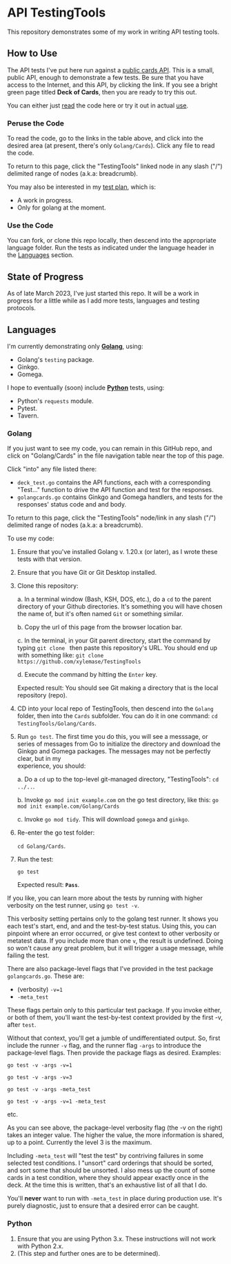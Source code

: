 # API TestingTools

This repository demonstrates some of my work in writing API testing tools.

## How to Use

The API tests I've put here run against a 
[public cards API](https://deckofcardsapi.com/). 
This is a small, public API, enough to demonstrate a few tests.
Be sure that you have access to the Internet, and this API, by clicking the
link. If you see a bright green page titled **Deck of Cards**, then you are
ready to try this out.

You can either just [read](#peruse-the-code) the code here or try it out in 
actual [use](#use-the-code).

### Peruse the Code

To read the code, go to the links in the table above, and click into the 
desired area (at present, there's only `Golang/Cards`). Click any file to read
the code.

To return to this page, click the "TestingTools" linked node in any slash ("/")
delimited range of nodes (a.k.a: breadcrumb).

You may also be interested in my [test plan](https://docs.google.com/spreadsheets/d/1TZbfLPdaYk1R5Fl56N6DukIsLcjtKRDLVovpysmGB6k/edit#gid=0), which is:
- A work in progress.
- Only for golang at the moment.

### Use the Code

You can fork, or clone this repo locally, then descend into the appropriate
language folder. Run the tests as indicated under the language header in the 
[Languages](#languages) section.

## State of Progress

As of late March 2023, I've just started this repo. It will be a work in
progress for a little while as I add more tests, languages and testing 
protocols.

## Languages

I'm currently demonstrating only **[Golang](#golang)**, using:
- Golang's `testing` package.
- Ginkgo.
- Gomega.

I hope to eventually (soon) include **[Python](#python)** tests, using:
- Python's `requests` module.
- Pytest.
- Tavern. 

### Golang

If you just want to see my code, you can remain in this GitHub repo, and click
on "Golang/Cards" in the file navigation table near the top of this page.

Click "into" any file listed there:
- `deck_test.go` contains the API functions, each with a corresponding 
"Test..." function to drive the API function and test for the responses. 
- `golangcards.go` contains Ginkgo and Gomega handlers, and tests for the 
responses' status code and and body.

To return to this page, click the "TestingTools" node/link in any slash ("/")
delimited range of nodes (a.k.a: a breadcrumb).

To use my code:

1. Ensure that you've installed Golang v. 1.20.x (or later), as I wrote
these tests with that version.
2. Ensure that you have Git or Git Desktop installed. 
3. Clone this repository:

    a. In a terminal window (Bash, KSH, DOS, etc.), do a `cd` to the parent 
       directory of your Github directories. It's something you will have
       chosen the name of, but it's often named `Git` or something similar.

    b. Copy the url of this page from the browser location bar.

    c. In the terminal, in your Git parent directory, start the command by
       typing `git clone ` then paste this repository's URL. You should
       end up with something like: 
        `git clone https://github.com/xylemase/TestingTools`

    d. Execute the command by hitting the `Enter` key.

    Expected result: You should see Git making a directory that is the local
    repository (repo). 
4. CD into your local repo of TestingTools, then descend into the `Golang` 
folder, then into the `Cards` subfolder. You can do it in one command:
    `cd TestingTools/Golang/Cards`.
5. Run `go test`. The first time you do this, you will see a messsage, or
series of messages from Go to initialize the directory and download the Ginkgo
and Gomega packages. The messages may not be perfectly clear, but in my  
experience, you should:

    a. Do a `cd` up to the top-level git-managed directory, "TestingTools": 
        `cd ../..`.

    b. Invoke `go mod init example.com` on the go test directory, like this:
        `go mod init example.com/Golang/Cards`

    c. Invoke `go mod tidy`. This will download `gomega` and `ginkgo`.

6. Re-enter the go test folder:

   `cd Golang/Cards`.
7. Run the test:

   `go test`
    
    Expected result: **`Pass`**.

If you like, you can learn more about the tests by running with higher 
verbosity on the test runner, using `go test -v`.

This verbosity setting pertains only to the golang test runner. It shows
you each test's start, end, and and the test-by-test status. Using this, you
can pinpoint where an error occurred, or give test context to other verbosity
or metatest data. If you include more than one `v`, the result is undefined. 
Doing so won't cause any great problem, but it will trigger a usage message, 
while failing the test.

There are also package-level flags that I've provided in the test package
`golangcards.go`. These are:
- (verbosity) `-v=1`
- `-meta_test` 

These flags pertain only to this particular test package. If you 
invoke either, or both of them,
you'll want the test-by-test context provided by the first -v, after `test`.

Without that context, you'll get a jumble of undifferentiated output. So, first
include the runner `-v` flag, and the runner flag `-args` to introduce the 
package-level flags. Then provide the package flags as desired. Examples:

    go test -v -args -v=1 

    go test -v -args -v=3

    go test -v -args -meta_test

    go test -v -args -v=1 -meta_test 
etc.
 
As you can see above, the package-level verbosity flag (the -v on the right)
takes an integer value. 
The higher the value, the more information is shared, up to a point. Currently
the level 3 is the maximum.

Including `-meta_test` will "test the test" by contriving failures in some 
selected test conditions. I "unsort" card orderings that should be sorted, and
sort some that should be unsorted. I also mess up the count of some cards in a
test condition, where they should appear exactly once in the deck. At the time
this is written, that's an exhaustive list of all that I do.

You'll **never** want to run with `-meta_test` in place during production use.
It's purely diagnostic, just to ensure that a desired error can be caught. 

### Python

1. Ensure that you are using Python 3.x. These instructions will not work with
Python 2.x.
2. (This step and further ones are to be determined).
